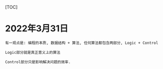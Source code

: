 [TOC]



# 2022年3月31日

```
有一观点是: 编程的本质, 数据结构 + 算法, 任何算法都包含两部分, Logic + Control

Logic部分就是真正意义上的算法

Control部分只是影响解决问题的效率.

```





